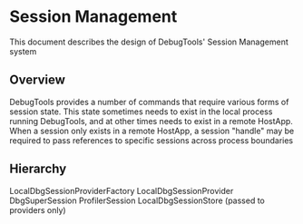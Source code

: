 # Session Management

This document describes the design of DebugTools' Session Management system

## Overview

DebugTools provides a number of commands that require various forms of session state. This state sometimes needs to exist in the local process running DebugTools, and at other times needs to exist in a remote HostApp.
When a session only exists in a remote HostApp, a session "handle" may be required to pass references to specific sessions across process boundaries

## Hierarchy

LocalDbgSessionProviderFactory
    LocalDbgSessionProvider<T>
        DbgSuperSession
            ProfilerSession
    LocalDbgSessionStore (passed to providers only)